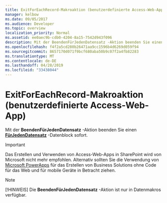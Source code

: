 ```yaml
---
title: ExitForEachRecord-Makroaktion (benutzerdefinierte Access-Web-App)
manager: kelbow
ms.date: 09/05/2017
ms.audience: Developer
ms.topic: overview
localization_priority: Normal
ms.assetid: ee0aec9b-cdb0-4204-8a15-7542d943f096
description: Mit der BeendenFürJedenDatensatz -Aktion beenden Sie einen FürJedenDatensatz -Datenblock sofort.
ms.openlocfilehash: f4f2a5cd280b26471aa9cc1596b4d6269d059f94
ms.sourcegitcommit: 8657170d071f9bcf680aba50b9c07f2a4fb82283
ms.translationtype: MT
ms.contentlocale: de-DE
ms.lasthandoff: 04/28/2019
ms.locfileid: "33438044"
---
```

# <a name="exitforeachrecord-macro-action-access-custom-web-app"></a>ExitForEachRecord-Makroaktion (benutzerdefinierte Access-Web-App)

Mit der **BeendenFürJedenDatensatz** -Aktion beenden Sie einen **[FürJedenDatensatz](foreachrecord-data-block-access-custom-web-app.md)** -Datenblock sofort. 
  
> [!IMPORTANT]
> Das Erstellen und Verwenden von Access-Web-Apps in SharePoint wird von Microsoft nicht mehr empfohlen. Alternativ sollten Sie die Verwendung von [Microsoft PowerApps](https://powerapps.microsoft.com/en-us/) für das Erstellen von Business Solutions ohne Code für das Web und für mobile Geräte in Betracht ziehen. 
  
> [!NOTE]
> [!HINWEIS] Die **BeendenFürJedenDatensatz** -Aktion ist nur in Datenmakros verfügbar. 
  

